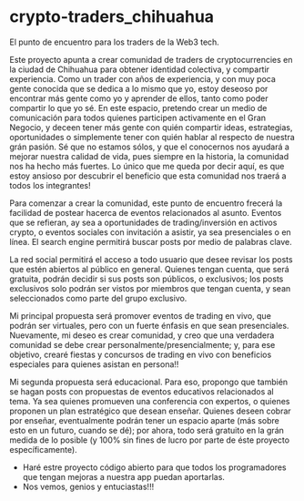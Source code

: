 # crypto-traders_chihuahua
El punto de encuentro para los traders de la Web3 tech.

 Este proyecto apunta a crear comunidad de traders de cryptocurrencies en la ciudad de Chihuahua para obtener identidad colectiva, y compartir experiencia. Como un trader con años de experiencia, y con muy poca gente conocida que se dedica a lo mismo que yo, estoy deseoso por encontrar más gente como yo y aprender de ellos, tanto como poder compartir lo que yo sé.
 En este espacio, pretendo crear un medio de comunicación para todos quienes participen activamente en el Gran Negocio, y deceen tener más gente con quién compartir ideas, estrategias, oportunidades o simplemente tener con quién hablar al respecto de nuestra grán pasión. Sé que no estamos sólos, y que el conocernos nos ayudará a mejorar nuestra calidad de vida, pues siempre en la historia, la comunidad nos ha hecho más fuertes. Lo único que me queda por decir aquí, es que estoy ansioso por descubrir el beneficio que esta comunidad nos traerá a todos los integrantes!

 Para comenzar a crear la comunidad, este punto de encuentro frecerá la facilidad de postear hacerca de eventos relacionados al asunto. Eventos que se refieran, ay sea a oportunidades de trading/inversión en activos crypto, o eventos sociales con invitación a asistir, ya sea presenciales o en línea. El search engine permitirá buscar posts por medio de palabras clave.
 
 La red social permitirá el acceso a todo usuario que desee revisar los posts que estén abiertos al público en general. Quienes tengan cuenta, que será gratuita, podrán decidir si sus posts son públicos, o exclusivos; los posts exclusivos solo podrán ser vistos por miembros que tengan cuenta, y sean seleccionados como parte del grupo exclusivo.

 Mi principal propuesta será promover eventos de trading en vivo, que podrán ser virtuales, pero con un fuerte énfasis en que sean presenciales. Nuevamente, mi deseo es crear comunidad, y creo que una verdadera comunidad se debe crear personalmente/presencialmente; y, para ese objetivo, crearé fiestas y concursos de trading en vivo con beneficios especiales para quienes asistan en persona!!

 Mi segunda propuesta será educacional. Para eso, propongo que también se hagan posts con propuestas de eventos educativos relacionados al tema. Ya sea quienes promueven una conferencia con expertos, o quienes proponen un plan estratégico que desean enseñar. Quienes deseen cobrar por enseñar, eventualmente podrán tener un espacio aparte (más sobre esto en un futuro, cuando se dé); por ahora, todo será gratuito en la grán medida de lo posible (y 100% sin fines de lucro por parte de éste proyecto específicamente).

 - Haré estre proyecto código abierto para que todos los programadores que tengan mejoras a nuestra app puedan aportarlas.
 - Nos vemos, genios y entuciastas!!!

